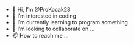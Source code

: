 - 👋 Hi, I’m @ProKocak28
- 👀 I’m interested in coding
- 🌱 I’m currently learning to program something
- 💞️ I’m looking to collaborate on ...
- 📫 How to reach me ...

<!---
ProKocak28/ProKocak28 is a ✨ special ✨ repository because its `README.md` (this file) appears on your GitHub profile.
You can click the Preview link to take a look at your changes.
--->
